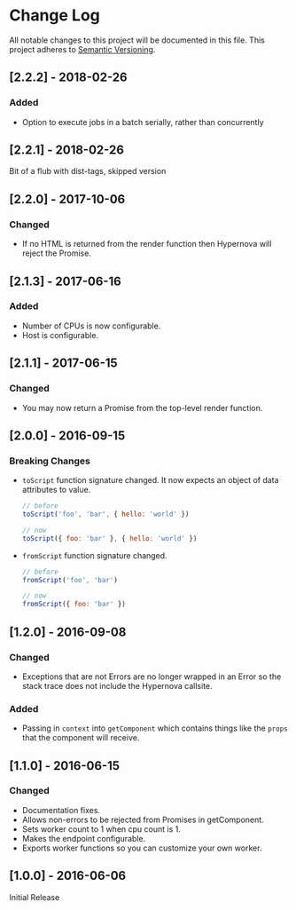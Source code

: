 # Change Log

All notable changes to this project will be documented in this file.
This project adheres to [Semantic Versioning](http://semver.org/).

## [2.2.2] - 2018-02-26

### Added

- Option to execute jobs in a batch serially, rather than concurrently

## [2.2.1] - 2018-02-26

Bit of a flub with dist-tags, skipped version

## [2.2.0] - 2017-10-06

### Changed

- If no HTML is returned from the render function then Hypernova will reject the Promise.

## [2.1.3] - 2017-06-16

### Added

- Number of CPUs is now configurable.
- Host is configurable.


## [2.1.1] - 2017-06-15

### Changed

- You may now return a Promise from the top-level render function.


## [2.0.0] - 2016-09-15

### Breaking Changes

- `toScript` function signature changed. It now expects an object of data attributes to value.

  ```js
  // before
  toScript('foo', 'bar', { hello: 'world' })

  // now
  toScript({ foo: 'bar' }, { hello: 'world' })
  ```

- `fromScript` function signature changed.

  ```js
  // before
  fromScript('foo', 'bar')

  // now
  fromScript({ foo: 'bar' })
  ```

## [1.2.0] - 2016-09-08

### Changed

- Exceptions that are not Errors are no longer wrapped in an Error so the stack trace does not
  include the Hypernova callsite.

### Added

- Passing in `context` into `getComponent` which contains things like the `props` that the
  component will receive.

## [1.1.0] - 2016-06-15

### Changed

- Documentation fixes.
- Allows non-errors to be rejected from Promises in getComponent.
- Sets worker count to 1 when cpu count is 1.
- Makes the endpoint configurable.
- Exports worker functions so you can customize your own worker.

## [1.0.0] - 2016-06-06

Initial Release
